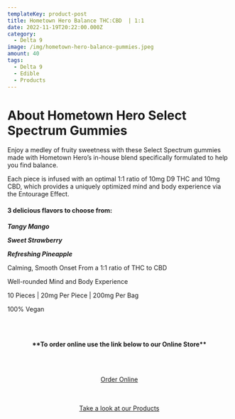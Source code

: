 ```yaml
---
templateKey: product-post
title: Hometown Hero Balance THC:CBD  | 1:1
date: 2022-11-19T20:22:00.000Z
category:
  - Delta 9
image: /img/hometown-hero-balance-gummies.jpeg
amount: 40
tags:
  - Delta 9
  - Edible
  - Products
---
```

# **About Hometown Hero Select Spectrum Gummies**

Enjoy a medley of fruity sweetness with these Select Spectrum gummies made with Hometown Hero’s in-house blend specifically formulated to help you find balance.

Each piece is infused with an optimal 1:1 ratio of 10mg D9 THC and 10mg CBD, which provides a uniquely optimized mind and body experience via the Entourage Effect.

#### 3 delicious flavors to choose from:

***Tangy Mango***

***Sweet Strawberry***

***Refreshing Pineapple***

Calming, Smooth Onset From a 1:1 ratio of THC to CBD

Well-rounded Mind and Body Experience

10 Pieces | 20mg Per Piece | 200mg Per Bag

100% Vegan

<br><br>

<Center>

**\*\*To order online use the link below to our Online Store\*\***

<br><br>

<Center><a class="link-view-more-products" target="_blank" href="https://capitalcbd.shop/product/">Order Online</a></

<br><br><br>

<Center><a class="link-view-more-products" target="_blank" href="https://capitalamericanshaman.com/products">Take a look at our Products</a></Center>

<br><br>
